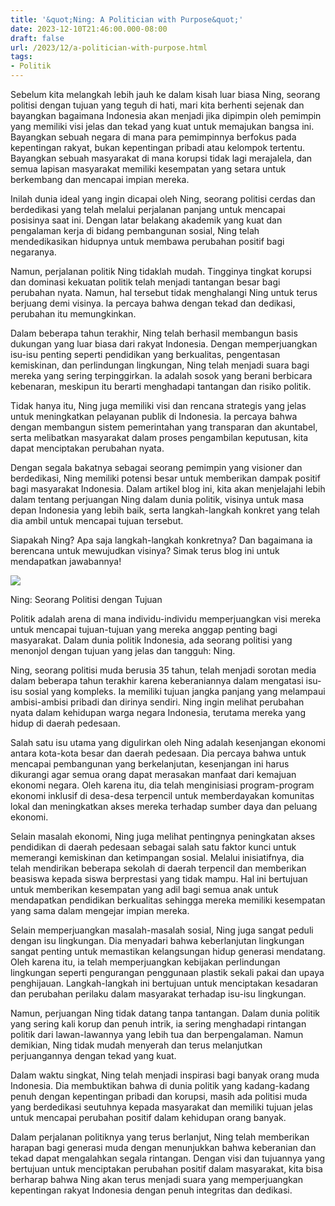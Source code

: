 ```yaml
---
title: '&quot;Ning: A Politician with Purpose&quot;'
date: 2023-12-10T21:46:00.000-08:00
draft: false
url: /2023/12/a-politician-with-purpose.html
tags: 
- Politik
---
```


  

Sebelum kita melangkah lebih jauh ke dalam kisah luar biasa Ning, seorang politisi dengan tujuan yang teguh di hati, mari kita berhenti sejenak dan bayangkan bagaimana Indonesia akan menjadi jika dipimpin oleh pemimpin yang memiliki visi jelas dan tekad yang kuat untuk memajukan bangsa ini. Bayangkan sebuah negara di mana para pemimpinnya berfokus pada kepentingan rakyat, bukan kepentingan pribadi atau kelompok tertentu. Bayangkan sebuah masyarakat di mana korupsi tidak lagi merajalela, dan semua lapisan masyarakat memiliki kesempatan yang setara untuk berkembang dan mencapai impian mereka.

  

Inilah dunia ideal yang ingin dicapai oleh Ning, seorang politisi cerdas dan berdedikasi yang telah melalui perjalanan panjang untuk mencapai posisinya saat ini. Dengan latar belakang akademik yang kuat dan pengalaman kerja di bidang pembangunan sosial, Ning telah mendedikasikan hidupnya untuk membawa perubahan positif bagi negaranya.

  

Namun, perjalanan politik Ning tidaklah mudah. Tingginya tingkat korupsi dan dominasi kekuatan politik telah menjadi tantangan besar bagi perubahan nyata. Namun, hal tersebut tidak menghalangi Ning untuk terus berjuang demi visinya. Ia percaya bahwa dengan tekad dan dedikasi, perubahan itu memungkinkan.

  

Dalam beberapa tahun terakhir, Ning telah berhasil membangun basis dukungan yang luar biasa dari rakyat Indonesia. Dengan memperjuangkan isu-isu penting seperti pendidikan yang berkualitas, pengentasan kemiskinan, dan perlindungan lingkungan, Ning telah menjadi suara bagi mereka yang sering terpinggirkan. Ia adalah sosok yang berani berbicara kebenaran, meskipun itu berarti menghadapi tantangan dan risiko politik.

  

Tidak hanya itu, Ning juga memiliki visi dan rencana strategis yang jelas untuk meningkatkan pelayanan publik di Indonesia. Ia percaya bahwa dengan membangun sistem pemerintahan yang transparan dan akuntabel, serta melibatkan masyarakat dalam proses pengambilan keputusan, kita dapat menciptakan perubahan nyata.

  

Dengan segala bakatnya sebagai seorang pemimpin yang visioner dan berdedikasi, Ning memiliki potensi besar untuk memberikan dampak positif bagi masyarakat Indonesia. Dalam artikel blog ini, kita akan menjelajahi lebih dalam tentang perjuangan Ning dalam dunia politik, visinya untuk masa depan Indonesia yang lebih baik, serta langkah-langkah konkret yang telah dia ambil untuk mencapai tujuan tersebut.

  

Siapakah Ning? Apa saja langkah-langkah konkretnya? Dan bagaimana ia berencana untuk mewujudkan visinya? Simak terus blog ini untuk mendapatkan jawabannya!

  

![](https://img.inews.co.id/media/600/files/networks/2022/12/15/b7b48_hasjim-ning.jpg)

  

Ning: Seorang Politisi dengan Tujuan

  

Politik adalah arena di mana individu-individu memperjuangkan visi mereka untuk mencapai tujuan-tujuan yang mereka anggap penting bagi masyarakat. Dalam dunia politik Indonesia, ada seorang politisi yang menonjol dengan tujuan yang jelas dan tangguh: Ning.

  

Ning, seorang politisi muda berusia 35 tahun, telah menjadi sorotan media dalam beberapa tahun terakhir karena keberaniannya dalam mengatasi isu-isu sosial yang kompleks. Ia memiliki tujuan jangka panjang yang melampaui ambisi-ambisi pribadi dan dirinya sendiri. Ning ingin melihat perubahan nyata dalam kehidupan warga negara Indonesia, terutama mereka yang hidup di daerah pedesaan.

  

Salah satu isu utama yang digulirkan oleh Ning adalah kesenjangan ekonomi antara kota-kota besar dan daerah pedesaan. Dia percaya bahwa untuk mencapai pembangunan yang berkelanjutan, kesenjangan ini harus dikurangi agar semua orang dapat merasakan manfaat dari kemajuan ekonomi negara. Oleh karena itu, dia telah menginisiasi program-program ekonomi inklusif di desa-desa terpencil untuk memberdayakan komunitas lokal dan meningkatkan akses mereka terhadap sumber daya dan peluang ekonomi.

  

Selain masalah ekonomi, Ning juga melihat pentingnya peningkatan akses pendidikan di daerah pedesaan sebagai salah satu faktor kunci untuk memerangi kemiskinan dan ketimpangan sosial. Melalui inisiatifnya, dia telah mendirikan beberapa sekolah di daerah terpencil dan memberikan beasiswa kepada siswa berprestasi yang tidak mampu. Hal ini bertujuan untuk memberikan kesempatan yang adil bagi semua anak untuk mendapatkan pendidikan berkualitas sehingga mereka memiliki kesempatan yang sama dalam mengejar impian mereka.

  

Selain memperjuangkan masalah-masalah sosial, Ning juga sangat peduli dengan isu lingkungan. Dia menyadari bahwa keberlanjutan lingkungan sangat penting untuk memastikan kelangsungan hidup generasi mendatang. Oleh karena itu, ia telah memperjuangkan kebijakan perlindungan lingkungan seperti pengurangan penggunaan plastik sekali pakai dan upaya penghijauan. Langkah-langkah ini bertujuan untuk menciptakan kesadaran dan perubahan perilaku dalam masyarakat terhadap isu-isu lingkungan.

  

Namun, perjuangan Ning tidak datang tanpa tantangan. Dalam dunia politik yang sering kali korup dan penuh intrik, ia sering menghadapi rintangan politik dari lawan-lawannya yang lebih tua dan berpengalaman. Namun demikian, Ning tidak mudah menyerah dan terus melanjutkan perjuangannya dengan tekad yang kuat.

  

Dalam waktu singkat, Ning telah menjadi inspirasi bagi banyak orang muda Indonesia. Dia membuktikan bahwa di dunia politik yang kadang-kadang penuh dengan kepentingan pribadi dan korupsi, masih ada politisi muda yang berdedikasi seutuhnya kepada masyarakat dan memiliki tujuan jelas untuk mencapai perubahan positif dalam kehidupan orang banyak.

  

Dalam perjalanan politiknya yang terus berlanjut, Ning telah memberikan harapan bagi generasi muda dengan menunjukkan bahwa keberanian dan tekad dapat mengalahkan segala rintangan. Dengan visi dan tujuannya yang bertujuan untuk menciptakan perubahan positif dalam masyarakat, kita bisa berharap bahwa Ning akan terus menjadi suara yang memperjuangkan kepentingan rakyat Indonesia dengan penuh integritas dan dedikasi.